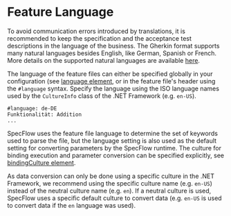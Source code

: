 # Feature Language

To avoid communication errors introduced by translations, it is recommended to keep the specification and the acceptance test descriptions in the language of the business. The Gherkin format supports many natural languages besides English, like German, Spanish or French. More details on the supported natural languages are available [here](https://github.com/cucumber/cucumber/wiki/Spoken-languages).  

The language of the feature files can either be specified globally in your configuration (see [language element](../Installation/Configuration.md), or in the feature file's header using the `#language` syntax. Specify the language using the ISO language names used by the `CultureInfo` class of the .NET Framework (e.g. `en-US`).  

``` gherkin
#language: de-DE
Funktionalität: Addition
...
```

SpecFlow uses the feature file language to determine the set of keywords used to parse the file, but the language setting is also used as the default setting for converting parameters by the SpecFlow runtime. The culture for binding execution and parameter conversion can be specified explicitly, see [bindingCulture element](../Installation/Configuration.md).

As data conversion can only be done using a specific culture in the .NET Framework, we recommend using the specific culture name (e.g. `en-US`) instead of the neutral culture name (e.g. `en`). If a neutral culture is used, SpecFlow uses a specific default culture to convert data (e.g. `en-US` is used to convert data if the `en` language was used).
